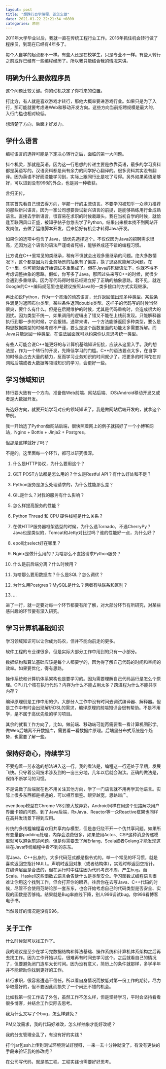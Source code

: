 ```yaml
---
layout: post
title: "想跨行自学编程，该怎么做"
date: 2021-01-22 22:21:34 +0800
categories: 原创
---
```


2011年大学毕业以后，我就一直在传统工程行业工作。2016年抓住机会转行做了程序员，到现在已经有4年多了。

每个人自学的起点都不一样。有些人还是在校学生，只是专业不一样。有些人转行之前或许已经有一些编程经历了。所以我只能结合我的情况来讲。

## 明确为什么要做程序员

这个问题比较关键。你的动机决定了你将来的位置。

打比方，有人就是喜欢游戏才转行，那他大概率要进游戏行业。如果只是为了入行，那可能就要考虑进Web和移动开发方向。这些方向当前招聘规模是最大的，入行门槛也相对较低。

想清楚了方向，后面才好发力。

## 学什么语言

编程语言的选择可能是下定决心转行之后，面临的第一大问题。

抖个机灵，那就是英语。因为这一行思想的传递主要是依靠英语，最多的学习资料都是英语写的。汉语资料都是尚有余力的同学好心翻译的。很多资料其实没有翻译。因为英语不好而没能学习到，实际上跟同行比是吃了亏得。另外如果英语足够好，可以进到没有996的外企，也是另一种收获。

言归正传。

其实首先看自己想去得方向，学那一行的主流语言。不要学习被知乎一众鼎力推荐的那些新兴语言。因为一家公司想要尝试新兴语言的前提，是能够熟练用行业成熟语言。直接去学新语言，很容易在求职的时候栽跟头。我在当初自学的时候，就恰逢互联网风口正盛，被知乎帖子忽悠去学了Python。结果出来根本找不到网站开发岗位，去做了运维脚本开发，后来恰好有机会才转得Java开发。

如果你的选项中包含了Java，请优先选择这个。不仅仅因为Java的招聘需求很高，还因为这个语言的语法严谨或者死板，能够养成还不错的编程习惯。

比方说在C++里常见的类继承，稍有不慎就会出现多重继承的问题。绝大多数情况下，这个都是因为对业务场景的抽象有了偏差，换了思路就能解决问题。在C++里，你可能就会开始调试多重集成了。但在Java的死板语法下，你就不得不考虑调整抽象的思路。假如，你写多了Java，那回过头来写C++的时候，就很少会遇到多重继承。因为写代码得时候已经建立好了正确的抽象思路。君不见，就连Google的C++编码规范里也是建议按照Java的一类多接口的方式实现继承。

再比如说Python，作为一个灵活的动态语言，允许返回值出现多种类型。某些条件满足时返回布尔类型，某些条件返回double类型。这样子的代码写的时候当然很爽，要什么有什么。但是在后期维护的时候，尤其是代码重构时，会造成很大的困扰。因为类型不统一，如果调用的逻辑出了错又不能在上线前发现。只能解释器执行到那一步的时候，才会报错。通常来讲，一个方法能够返回多种类型，要么是构思数据类型的时候考虑不严谨，要么是这个函数里面的功能太多需要拆解。而Java只能返回一种类型，在语法层面就可以约束你认真思考统一类型。

有些人可能会说C++能更好的与计算机基础知识衔接，应该从这里入手。我的想法是，作为一个转行的开发，先降低学习的门槛。C++的语法要点太多，在自学的时候会占去大量的精力，反而学习业务知识的时间就少了。把更多的时间花在对网站后端或者大数据等领域知识的学习，会更好一些。

## 学习领域知识

转行要大致有一个方向，准备做Web前端、网站后端、iOS/Android移动开发又或者是大数据开发。

先选好方向，就要开始学习对应的领域知识了。我是做网站后端开发的，就拿这个举例。

我一开始选了Python做网站后端，很快照着网上的例子就搭好了一个小博客网站，Nginx + Bottle + Jinja2 + Postgres。

但那是这样就好了吗？

不是的。这里面每一个环节，都可以研究很深。

1. 什么是HTTP协议，为什么要用这个？

2. GET POST方法都是怎么用的？什么是Restful API？有什么好处和不足？

3. Python服务是怎么处理请求的，为什么性能那么差？

4. GIL是什么？对我的服务有什么影响？

5. 怎么样提高服务的性能？

6. Python Thread 和 CPU 硬件线程是什么关系？

7. 在做HTTP服务器框架选型的时候，为什么选Tornado，不选CherryPy？ Java也是类似的，Tomcat和Jetty对比过吗？谁的性能好一点，为什么好？

8. epoll比select好在哪里？

9. Nginx是做什么用的？为啥那么不直接请求Python服务？

10. 什么是前后端分离？什么时候用？

11. 为啥那么要用数据库？什么是SQL？怎么调优？

12. 为什么用Postgres？MySQL是什么？两者有啥联系和区别？

13. ...

进了一行，就一定要对每一个环节都要有所了解，对大部分环节有所研究，对某些感兴趣的环节要有深入研究。


## 学习计算机基础知识


学习领域知识可以让你成为码农，但并不能向前走的更多。

软件工程的专业课很多，但是实际大部分工作中用到的只有一小部分。

数据结构和算法基础应该是每个人都要学的，因为得了解自己代码的时间和空间的效率。如果要优化，得有思路。

操作系统和计算机体系架构也是要学习的。因为需要理解自己代码运行是怎么个原理。CPU几个核在执行代码？内存为什么不能占用太多？跨进程为什么不能共享内存？

编译原理倒是工作中用的少。大部分人工作中没有时间去调试编译器、解释器。但是工作中有时会出现解析DSL的需求，编译原理的前端知识会很有帮助。不是不用学，是不属于高优先级的学习项目。

其余的就看工作方向了。比如，做前端、移动端可能再需要看一看计算机图形学。做Web后端离不开数据库，需要看一看数据库原理。后端里分布式系统是个趋势，也需要了解一些。


## 保持好奇心，持续学习


不要抱着一劳永逸的想法进入这一行。我的看法是，编程这一行还处于早期，发展飞快。只守着公司技术涉及到的一亩三分地，几年以后就会淘汰。正确的做法是，保持不断学习的习惯。

不是说做了后端就在也不用关注其他方向，学了一门语言就不用再学其他语言。实际上很多东西都是相通的，可以相互借鉴。眼界越宽，思路越广。

eventloop模型在Chrome V8引擎大放异彩，Android同样在用这个思路解决用户界面卡顿的问题。到了Java后端，RxJava、Reactor等一众Reactive框架也同样在高并发场景下得到应用。

传统的多线程编程喜欢用共享内存模型，但是总归绕不开一个伪共享问题。如果所有变量都padding处理，内存会浪费很多。如果使用Actor、CSP这种消息传递模型就可以避免前述问题，但是你需要去了解Erlang、Scala或者Golang才能发现这些在Java传统编程中看不到的东东。

写Java、C++出身的，大多代码范式都是指令式的。举一个常见的坏习惯，就是喜欢返回空指针NULL。声明时返回对象（或者结构体），实现时却返回空指针。在编译层面是合法的，但在运行时中往往因为代码考虑不周，产生bug。而Scala、Haskell这些函数式语言会告诉什么是类型安全。学习函数式编程语言很难让你用这个找到工作，但会打开你的眼界。往后你在去写Java、C++代码的时候，尽管不会使用范畴论那一套东东，也会开始考虑自己的代码类型是否安全、实现的函数是否够纯。结果就是Bug率直线下降，别人996调试bug，你996看博客电子书。

当然最好的情况是没有996。

## 关于工作

什么时候就可以找工作了。

我的建议是至少在学习完数据结构和算法基础、操作系统和计算机体系架构之后再去找工作。因为工作开始以后，很难再有时间去学习这个。之后就看自己的情况了，但要避免闭门造车太长时间。因为没有意义，简历上的条件就那样，多学半年并不能帮助你找到更好的工作。

转行求职，很容易遭遇不信任。所以看自身情况而放低对第一份工作的期待。尽力争取最好的，但不要因此而损失了一个尚还不错的机会。

比如我第一份工作去了外包，虽然工作不怎么样，但是坚持学习，平时会坚持看看很多博客，并结合工作实际去思考。

我为什么又写了个bug，怎么样避免？

PM又改需求，我的代码好难改，怎么样抽象才能好改呢？

我的分支管理全乱了，有没有好的实践？

打个jar包ssh上传到测试环境测试好慢呀，一来一去十分钟就没了。有没有更快的手段来验证我的修改呢？

在公司写代码，就是搞工程。工程实践也需要好好思考。
